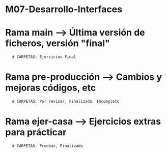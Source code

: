 # M07-Desarrollo-Interfaces

# Rama main --> Última versión de ficheros, versión "final"
       # CARPETAS: Ejercicios Final
# Rama pre-producción --> Cambios y mejoras códigos, etc
       # CARPETAS: Por revisar, Finalizado, Incompleto  
# Rama ejer-casa --> Ejercicios extras para prácticar
       # CARPETAS: Pruebas, Finalizado 
